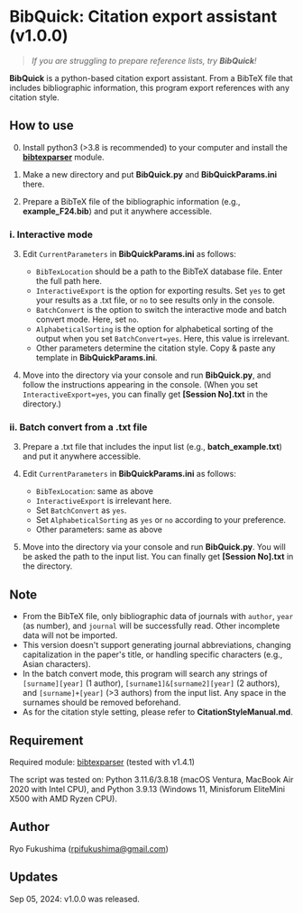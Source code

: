 # **BibQuick: Citation export assistant (v1.0.0)**

> *If you are struggling to prepare reference lists, try **BibQuick**!*

**BibQuick** is a python-based citation export assistant. From a BibTeX file that includes bibliographic information, 
this program export references with any citation style.

## How to use

0. Install python3 (>3.8 is recommended) to your computer and install the [**bibtexparser**](https://pypi.org/project/bibtexparser/) module.

1. Make a new directory and put **BibQuick.py** and **BibQuickParams.ini** there.

2. Prepare a BibTeX file of the bibliographic information (e.g., **example_F24.bib**) and put it anywhere accessible.

### i. Interactive mode

3. Edit `CurrentParameters` in **BibQuickParams.ini** as follows:
   
   * `BibTexLocation` should be a path to the BibTeX database file. Enter the full path here.
   * `InteractiveExport` is the option for exporting results. Set `yes` to get your results as a .txt file, or `no` to see results only in the console.
   * `BatchConvert` is the option to switch the interactive mode and batch convert mode. Here, set `no`. 
   * `AlphabeticalSorting` is the option for alphabetical sorting of the output when you set `BatchConvert=yes`. Here, this value is irrelevant.
   * Other parameters determine the citation style. Copy & paste any template in **BibQuickParams.ini**.

4. Move into the directory via your console and run **BibQuick.py**, and follow the instructions appearing in the console. (When you set `InteractiveExport=yes`, you can finally get **[Session No].txt** in the directory.)

### ii. Batch convert from a .txt file

3. Prepare a .txt file that includes the input list (e.g., **batch_example.txt**) and put it anywhere accessible.

4. Edit `CurrentParameters` in **BibQuickParams.ini** as follows:
   
   * `BibTexLocation`: same as above
   * `InteractiveExport` is irrelevant here.
   * Set `BatchConvert` as `yes`. 
   * Set `AlphabeticalSorting` as `yes` or `no` according to your preference.
   * Other parameters: same as above

5. Move into the directory via your console and run **BibQuick.py**. You will be asked the path to the input list. You can finally get **[Session No].txt** in the directory.

## Note

- From the BibTeX file, only bibliographic data of journals with `author`, `year` (as number), and `journal` will be successfully read. Other incomplete data will not be imported.
- This version doesn't support generating journal abbreviations, changing capitalization in the paper's title, or handling specific characters (e.g., Asian characters).
- In the batch convert mode, this program will search any strings of `[surname][year]` (1 author), `[surname1]&[surname2][year]` (2 authors), and `[surname]+[year]` (>3 authors) from the input list. Any space in the surnames should be removed beforehand.
- As for the citation style setting, please refer to **CitationStyleManual.md**.


## Requirement

Required module: [bibtexparser](https://pypi.org/project/bibtexparser/) (tested with v1.4.1)

The script was tested on: Python 3.11.6/3.8.18 (macOS Ventura, MacBook Air 2020 with Intel CPU), and Python 3.9.13 (Windows 11, Minisforum EliteMini X500 with AMD Ryzen CPU).

## Author

Ryo Fukushima (rpifukushima@gmail.com)

## Updates

Sep 05, 2024: v1.0.0 was released.
